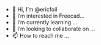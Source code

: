 - 👋 Hi, I’m @ericfoil
- 👀 I’m interested in Freecad...
- 🌱 I’m currently learning ...
- 💞️ I’m looking to collaborate on ...
- 📫 How to reach me ...

<!---
ericfoil/ericfoil is a ✨ special ✨ repository because its `README.md` (this file) appears on your GitHub profile.
You can click the Preview link to take a look at your changes.
--->
